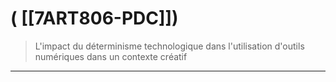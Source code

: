 # ( [[7ART806-PDC]])


>L'impact du déterminisme technologique dans l'utilisation d'outils numériques dans un contexte créatif
--------------------------------------------------------------------------------------------------------



